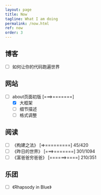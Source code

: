 ```yaml
---
layout: page
title: Now
tagline: What I am doing
permalink: /now.html
ref: now
order: 3
---
```


## 博客
- [ ] 如何让你的代码跑遍世界

## 网站
- [ ] about页面初版 \[===>=======\]
  - [x] 大框架
  - [ ] 细节描述
  - [ ] 格式调整

## 阅读
- [ ] 《构建之法》 \[=>=========\] 45/420
- [ ] 《昨日的世界》 \[===>=======\] 301/1094
- [ ] 《富爸爸穷爸爸》 \[======>====\] 210/351

## 乐团
- [ ] 《Rhapsody in Blue》